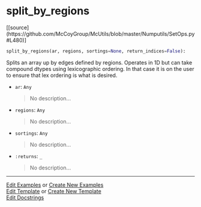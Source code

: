 # <a id="McUtils.Numputils.SetOps.split_by_regions">split_by_regions</a>
<div class="docs-source-link" markdown="1">
[[source](https://github.com/McCoyGroup/McUtils/blob/master/Numputils/SetOps.py#L480)]
</div>

```python
split_by_regions(ar, regions, sortings=None, return_indices=False): 
```
Splits an array up by edges defined by regions.
    Operates in 1D but can take compound dtypes using lexicographic
    ordering.
    In that case it is on the user to ensure that lex ordering is what is desired.
- `ar`: `Any`
    >No description...
- `regions`: `Any`
    >No description...
- `sortings`: `Any`
    >No description...
- `:returns`: `_`
    >No description... 



___

[Edit Examples](https://github.com/McCoyGroup/McUtils/edit/gh-pages/ci/examples/McUtils/Numputils/SetOps/split_by_regions.md) or 
[Create New Examples](https://github.com/McCoyGroup/McUtils/new/gh-pages/?filename=ci/examples/McUtils/Numputils/SetOps/split_by_regions.md) <br/>
[Edit Template](https://github.com/McCoyGroup/McUtils/edit/gh-pages/ci/docs/McUtils/Numputils/SetOps/split_by_regions.md) or 
[Create New Template](https://github.com/McCoyGroup/McUtils/new/gh-pages/?filename=ci/docs/templates/McUtils/Numputils/SetOps/split_by_regions.md) <br/>
[Edit Docstrings](https://github.com/McCoyGroup/McUtils/edit/master/Numputils/SetOps.py#L480?message=Update%20Docs)